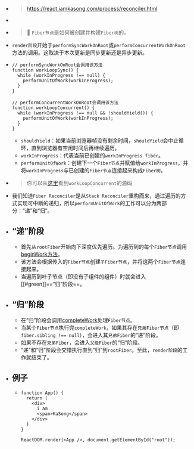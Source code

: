 - > https://react.iamkasong.com/process/reconciler.html
-
- > 🔎 `Fiber节点`是如何被创建并构建`Fiber树`的。
- `render阶段`开始于`performSyncWorkOnRoot`或`performConcurrentWorkOnRoot`方法的调用。这取决于本次更新是同步更新还是异步更新。
- ```
  // performSyncWorkOnRoot会调用该方法
  function workLoopSync() {
    while (workInProgress !== null) {
      performUnitOfWork(workInProgress);
    }
  }
  
  // performConcurrentWorkOnRoot会调用该方法
  function workLoopConcurrent() {
    while (workInProgress !== null && !shouldYield()) {
      performUnitOfWork(workInProgress);
    }
  }
  ```
	- `shouldYield`：如果当前浏览器帧没有剩余时间，`shouldYield`会中止循环，直到浏览器有空闲时间后再继续遍历。
	- `workInProgress`：代表当前已创建的`workInProgress fiber`。
	- `performUnitOfWork`：创建下一个`Fiber节点`并赋值给`workInProgress`，并将`workInProgress`与已创建的`Fiber节点`连接起来构成`Fiber树`。
- > 你可以从[这里](https://github.com/facebook/react/blob/970fa122d8188bafa600e9b5214833487fbf1092/packages/react-reconciler/src/ReactFiberWorkLoop.new.js#L1599)看到`workLoopConcurrent`的源码
- 我们知道`Fiber Reconciler`是从`Stack Reconciler`重构而来，通过遍历的方式实现可中断的递归，所以`performUnitOfWork`的工作可以分为两部分：“递”和“归”。
- ## “递”阶段
	- 首先从`rootFiber`开始向下深度优先遍历。为遍历到的每个`Fiber节点`调用[beginWork方法](https://github.com/facebook/react/blob/970fa122d8188bafa600e9b5214833487fbf1092/packages/react-reconciler/src/ReactFiberBeginWork.new.js#L3058)。
	- 该方法会根据传入的`Fiber节点`创建`子Fiber节点`，并将这两个`Fiber节点`连接起来。
	- 当遍历到叶子节点（即没有子组件的组件）时就会进入[[#green]]==“归”阶段==。
- ## “归”阶段
	- 在“归”阶段会调用[completeWork](https://github.com/facebook/react/blob/970fa122d8188bafa600e9b5214833487fbf1092/packages/react-reconciler/src/ReactFiberCompleteWork.new.js#L652)处理`Fiber节点`。
	- 当某个`Fiber节点`执行完`completeWork`，如果其存在`兄弟Fiber节点`（即`fiber.sibling !== null`），会进入其`兄弟Fiber`的“递”阶段。
	- 如果不存在`兄弟Fiber`，会进入`父级Fiber`的“归”阶段。
	- “递”和“归”阶段会交错执行直到“归”到`rootFiber`。至此，`render阶段`的工作就结束了。
- ## 例子
	- ```
	  function App() {
	    return (
	      <div>
	        i am
	        <span>KaSong</span>
	      </div>
	    )
	  }
	  
	  ReactDOM.render(<App />, document.getElementById("root"));
	  ```